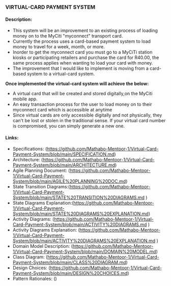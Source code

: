 ### **VIRTUAL-CARD PAYMENT SYSTEM**
####  **Description:**
- This system will be an improvement to an existing process of loading money on to the MyCiti "myconnect" transport card.
- Currently the process uses a card-based payment system to load money to travel for a week, month, or more.
- Inorder to get the myconnect card you must go to a MyCiTi station kiosks or participating retailers and purchase the card for R40.00, the same process applies when wanting to load your card with money.
- The improvement that I would like to implement is moving from a card-based system to a virtual-card system.

  
**Once implemented the virtual-card system will achieve the below:**
- A virtual card that will be created and stored digitally,on the MyCiti mobile app.
- An easy transaction process for the user to load money on to their myconnect card which is accessible at anytime
- Since virtual cards are only accessible digitally and not physically, they can't be lost or stolen in the traditional sense. If your virtual card number is compromised, you can simply generate a new one.

#### **Links:**
- Specifications: (https://github.com/Mathabo-Mentoor-1/Virtual-Card-Payment-System/blob/main/SPECIFICATION.md)
- Architecture: (https://github.com/Mathabo-Mentoor-1/Virtual-Card-Payment-System/blob/main/ARCHITECTURE.md)
- Agile Planning Document: (https://github.com/Mathabo-Mentoor-1/Virtual-Card-Payment-System/blob/main/AGILE%20PLANNING%20DOC.md)
- State  Transition Diagrams:(https://github.com/Mathabo-Mentoor-1/Virtual-Card-Payment-System/blob/main/STATE%20TRANSITION%20DIAGRAMS.md )
- State Diagrams Explanation:(https://github.com/Mathabo-Mentoor-1/Virtual-Card-Payment-System/blob/main/STATE%20DIAGRAMS%20EXPLANATION.md)
- Activity Diagrams: (https://github.com/Mathabo-Mentoor-1/Virtual-Card-Payment-System/blob/main/ACTIVITY%20DIAGRAMS.md )
- Activity Diagrams Explanation: (https://github.com/Mathabo-Mentoor-1/Virtual-Card-Payment-System/blob/main/ACTIVITY%20DIAGRAMS%20EXPLANATION.md )
- Domain Model Description: (https://github.com/Mathabo-Mentoor-1/Virtual-Card-Payment-System/blob/main/DOMAIN%20MODEL.md)
- Class Diagram: (https://github.com/Mathabo-Mentoor-1/Virtual-Card-Payment-System/blob/main/CLASS%20DIAGRAM.md)
- Design Choices: (https://github.com/Mathabo-Mentoor-1/Virtual-Card-Payment-System/blob/main/DESIGN%20CHOICES.md)
- Pattern Rationales: ()
  
